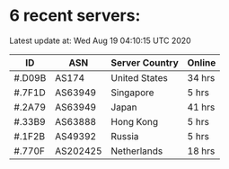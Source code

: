 # 6 recent servers:

Latest update at: Wed Aug 19 04:10:15 UTC 2020

| ID | ASN | Server Country | Online |
| -- | --- | -------------- | ------ |
| #.D09B | AS174 | United States | 34 hrs |
| #.7F1D | AS63949 | Singapore | 5 hrs |
| #.2A79 | AS63949 | Japan | 41 hrs |
| #.33B9 | AS63888 | Hong Kong | 5 hrs |
| #.1F2B | AS49392 | Russia | 5 hrs |
| #.770F | AS202425 | Netherlands | 18 hrs |

